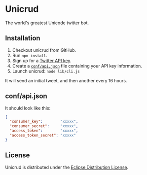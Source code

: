 Unicrud
=======
The world's greatest Unicode twitter bot.

Installation
------------
1. Checkout unicrud from GitHub.
2. Run ```npm install```.
3. Sign up for a [Twitter API key](https://dev.twitter.com/).
4. Create a [```conf/api.json```](#confapijson) file containing your API key information.
5. Launch unicrud: ```node lib/cli.js```

It will send an initial tweet, and then another every 16 hours.

conf/api.json
----------------------------
It should look like this:
```json
{
  "consumer_key":        "xxxxx",
  "consumer_secret":     "xxxxx",
  "access_token":        "xxxxx",
  "access_token_secret": "xxxxx"
}
```

License
-------
Unicrud is distributed under the [Eclipse Distribution License](http://www.eclipse.org/org/documents/edl-v10.php).

 